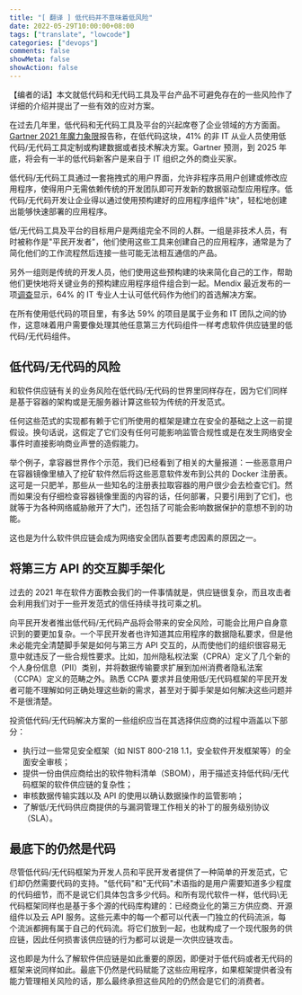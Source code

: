 ```yaml
---
title: "[ 翻译 ] 低代码并不意味着低风险"
date: 2022-05-29T10:00:00+08:00
tags: ["translate", "lowcode"]
categories: ["devops"]
comments: false
showMeta: false
showAction: false
---
```


【编者的话】本文就低代码和无代码工具及平台产品不可避免存在的一些风险作了详细的介绍并提出了一些有效的应对方案。

<!--more-->

在过去几年里，低代码和无代码工具及平台的兴起席卷了企业领域的方方面面。[Gartner 2021 年魔力象限](https://www.gartner.com/en/newsroom/press-releases/2021-02-15-gartner-forecasts-worldwide-low-code-development-technologies-market-to-grow-23-percent-in-2021)报告称，在低代码这块，41% 的非 IT 从业人员使用低代码/无代码工具定制或构建数据或者技术解决方案。Gartner 预测，到 2025 年底，将会有一半的低代码新客户是来自于 IT 组织之外的商业买家。

低代码/无代码工具通过一套拖拽式的用户界面，允许非程序员用户创建或修改应用程序，使得用户无需依赖传统的开发团队即可开发新的数据驱动型应用程序。低代码/无代码开发让企业得以通过使用预构建好的应用程序组件"块"，轻松地创建出能够快速部署的应用程序。

低/无代码工具及平台的目标用户是两组完全不同的人群。一组是非技术人员，有时被称作是"平民开发者"，他们使用这些工具来创建自己的应用程序，通常是为了简化他们的工作流程然后连接一些可能无法相互通信的产品。

另外一组则是传统的开发人员，他们使用这些预构建的块来简化自己的工作，帮助他们更快地将关键业务的预构建应用程序组件组合到一起。Mendix 最近发布的一项[调查](https://www.prnewswire.com/news-releases/low-code-achieves-mainstream-status-according-to-new-ground-breaking-research-75-of-it-leaders-say-its-a-trend-they-cant-afford-to-miss-301365693.html)显示，64% 的 IT 专业人士认可低代码作为他们的首选解决方案。

在所有使用低代码的项目里，有多达 59% 的项目是属于业务和 IT 团队之间的协作，这意味着用户需要像处理其他任意第三方代码组件一样考虑软件供应链里的低代码/无代码组件。

## 低代码/无代码的风险

和软件供应链有关的业务风险在低代码/无代码的世界里同样存在，因为它们同样是基于容器的架构或是无服务器计算这些较为传统的开发范式。

任何这些范式的实现都有赖于它们所使用的框架是建立在安全的基础之上这一前提假设。换句话说，这假定了它们没有任何可能影响监管合规性或是在发生网络安全事件时直接影响商业声誉的造假能力。

举个例子，拿容器世界作个示范，我们已经看到了相关的大量报道：一些恶意用户在容器镜像里植入了挖矿软件然后将这些恶意软件发布到公共的 Docker 注册表。这可是一只肥羊，那些从一些知名的注册表拉取容器的用户很少会去检查它们。然而如果没有仔细检查容器镜像里面的内容的话，任何部署，只要引用到了它们，也就等于为各种网络威胁敞开了大门，还包括了可能会影响数据保护的意想不到的功能。

这也是为什么软件供应链会成为网络安全团队首要考虑因素的原因之一。

## 将第三方 API 的交互脚手架化

过去的 2021 年在软件方面教会我们的一件事情就是，供应链很复杂，而且攻击者会利用我们对于一些开发范式的信任持续寻找可乘之机。

向平民开发者推出低代码/无代码产品将会带来的安全风险，可能会比用户自身意识到的要更加复杂。一个平民开发者也许知道其应用程序的数据隐私要求，但是他未必能完全清楚脚手架是如何与第三方 API 交互的，从而使他们的组织很容易无意中就违反了一些合规性要求。比如，加州隐私权法案（CPRA）定义了几个新的个人身份信息（PII）类别，并将数据传输要求扩展到加州消费者隐私法案（CCPA）定义的范畴之外。熟悉 CCPA 要求并且使用低/无代码框架的平民开发者可能不理解如何正确处理这些新的需求，甚至对于脚手架是如何解决这些问题并不是很清楚。

投资低代码/无代码解决方案的一些组织应当在其选择供应商的过程中涵盖以下部分：

* 执行过一些常见安全框架（如 NIST 800-218 1.1，安全软件开发框架等）的全面安全审核；
* 提供一份由供应商给出的软件物料清单（SBOM），用于描述支持低代码/无代码框架的软件供应链的复杂性；
* 审核数据传输实践以及 API 的使用以确认数据操作的监管影响；
* 了解低/无代码供应商提供的与漏洞管理工作相关的补丁的服务级别协议（SLA）。

## 最底下的仍然是代码

尽管低代码/无代码框架为开发人员和平民开发者提供了一种简单的开发范式，它们却仍然需要代码的支持。"低代码"和"无代码"术语指的是用户需要知道多少程度的代码细节，而不是说它们具体包含多少代码。和所有现代软件一样，低代码\无代码框架同样也是基于多个源的代码库构建的：已经商业化的第三方供应商、开源组件以及云 API 服务。这些元素中的每一个都可以代表一门独立的代码流派，每个流派都拥有属于自己的代码流。将它们放到一起，也就构成了一个现代服务的供应链，因此任何损害该供应链的行为都可以说是一次供应链攻击。

这也即是为什么了解软件供应链是如此重要的原因，即便对于低代码或者无代码的框架来说同样如此。最底下仍然是代码赋能了这些应用程序，如果框架提供者没有能力管理相关风险的话，那么最终承担这些风险的仍然会是它们的消费者。
